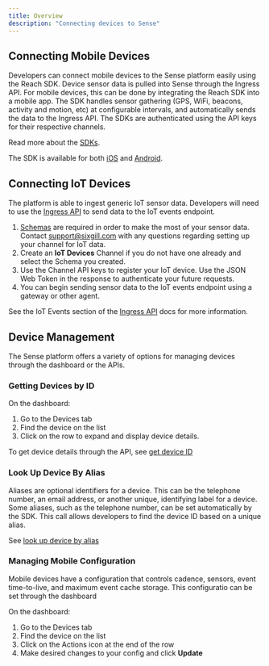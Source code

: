 ```yaml
---
title: Overview
description: "Connecting devices to Sense"
---
```


## Connecting Mobile Devices

Developers can connect mobile devices to the Sense platform easily using the Reach SDK. Device sensor data is pulled into Sense through the Ingress API. For mobile devices, this can be done by integrating the Reach SDK into a mobile app. The SDK handles sensor gathering (GPS, WiFi, beacons, activity and motion, etc) at configurable intervals, and automatically sends the data to the Ingress API. The SDKs are authenticated using the API keys for their respective channels.

Read more about the [SDKs](/guides/devices/sdk-overview).

The SDK is available for both [iOS](/guides/devices/ios-sdk) and [Android](/guides/devices/android-sdk).

## Connecting IoT Devices

The platform is able to ingest generic IoT sensor data. Developers will need to use the [Ingress API](/apis/ingress) to send data to the IoT events endpoint.

1. [Schemas](/guides/channels/schemas) are required in order to make the most of your sensor data. Contact [support@sixgill.com](mailto:support@sixgill.com) with any questions regarding setting up your channel for IoT data.
2. Create an **IoT Devices** Channel if you do not have one already and select the Schema you created.
3. Use the Channel API keys to register your IoT device. Use the JSON Web Token in the response to authenticate your future requests.
4. You can begin sending sensor data to the IoT events endpoint using a gateway or other agent.  

See the IoT Events section of the [Ingress API](/apis/ingress#/Mobile/post_v1_iot_events) docs for more information.

## Device Management

The Sense platform offers a variety of options for managing devices through the dashboard or the APIs.

### Getting Devices by ID 

On the dashboard:
1) Go to the Devices tab
2) Find the device on the list
3) Click on the row to expand and display device details. 

To get device details through the API, see [get device ID](https://docs.sixgill.com/apis/sense-api#tag/devices/paths/~1v2~1devices~1:id/get)

### Look Up Device By Alias

Aliases are optional identifiers for a device. This can be the telephone number, an email address, or another unique, identifying label for a device. Some aliases, such as the telephone number, can be set automatically by the SDK. This call allows developers to find the device ID based on a unique alias.

See [look up device by alias](https://docs.sixgill.com/apis/sense-api#tag/devices/paths/~1v2~1devices~1alias-lookup/post)

### Managing Mobile Configuration

Mobile devices have a configuration that controls cadence, sensors, event time-to-live, and maximum event cache storage. This configuratio can be set through the dashboard

On the dashboard:
1) Go to the Devices tab
2) Find the device on the list
3) Click on the Actions icon at the end of the row
4) Make desired changes to your config and click **Update**

